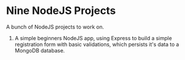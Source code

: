 # Nine NodeJS Projects

A bunch of NodeJS projects to work on.

1. A simple beginners NodeJS app, using Express to build a simple registration form with basic validations, which persists it's data to a MongoDB database.